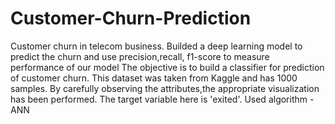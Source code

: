 # Customer-Churn-Prediction
Customer churn in telecom business. Builded a deep learning model to predict the churn and use precision,recall, f1-score to measure performance of our model The objective is to build a classifier for prediction of customer churn. This dataset was taken from Kaggle and has 1000 samples. By carefully observing the attributes,the appropriate visualization has been performed. The target variable here is 'exited'. Used algorithm -ANN
